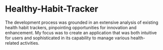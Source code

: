 # Healthy-Habit-Tracker
The development process was grounded in an extensive analysis of existing health habit trackers, pinpointing opportunities for innovation and enhancement. My focus was to create an application that was both intuitive for users and sophisticated in its capability to manage various health-related activities.

